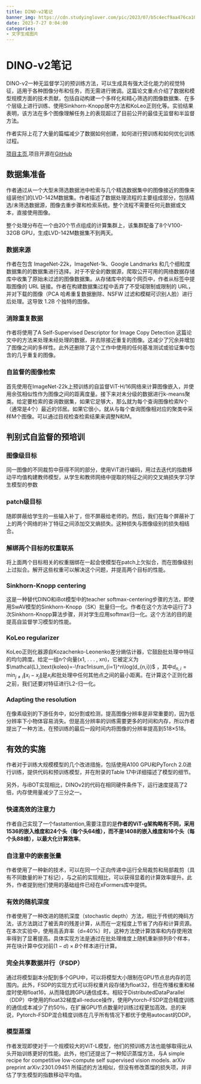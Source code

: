 ```yaml
---
title: DINO-v2笔记
banner_img: https://cdn.studyinglover.com/pic/2023/07/b5c4ecf9aa476ca1073f99b22fe9605e.jpg
date: 2023-7-27 0:04:00
categories:
- 文字生成图片
---
```

# DINO-v2笔记
DINO-v2一种无监督学习的预训练方法，可以生成具有强大泛化能力的视觉特征，适用于各种图像分布和任务，而无需进行微调。这篇论文重点介绍了数据和模型规模方面的技术贡献，包括自动构建一个多样化和精心筛选的图像数据集、在多个层级上进行训练、使用Sinkhorn-Knopp居中方法和KoLeo正则化等。实验结果表明，该方法在多个图像理解任务上的表现超过了目前公开的最佳无监督和半监督方法。

作者实际上花了大量的篇幅减少了数据如何创建，如何进行预训练和如何优化训练过程。

[项目主页](https://dinov2.metademolab.com/),项目开源在[GitHub](https://github.com/facebookresearch/dinov2)

## 数据集准备
作者通过从一个大型未筛选数据池中检索与几个精选数据集中的图像接近的图像来组装他们的LVD-142M数据集。作者描述了数据处理流程的主要组成部分，包括精选/未筛选数据源，图像去重步骤和检索系统。整个流程不需要任何元数据或文本，直接使用图像。

整个处理分布在一个由20个节点组成的计算集群上，该集群配备了8个V100-32GB GPU，生成LVD-142M数据集不到两天。

### 数据来源
作者在包含 ImageNet-22k，ImageNet-1k、Google Landmarks 和几个细粒度数据集的的数据集进行选择。对于不安全的数据源，爬取公开可用的网络数据存储库中收集了原始未过滤的图像数据集。从存储库中的每个网页中，作者从<img>标签中提取图像的 URL 链接。作者在构建数据集过程中丢弃了不受域限制或限制的 URL，并对下载的图像（PCA 哈希重复数据删除、NSFW 过滤和模糊可识别人脸）进行后处理。这导致 1.2B 个独特的图像。

### 消除重复数据
作者将使用了A Self-Supervised Descriptor for Image Copy Detection 这篇论文中的方法来处理未经处理的数据，并去除接近重复的图像。这减少了冗余并增加了图像之间的多样性。此外还删除了这个工作中使用的任何基准测试或验证集中包含的几乎重复的图像。

### 自监督的图像检索
首先使用在ImageNet-22k上预训练的自监督ViT-H/16网络来计算图像嵌入，并使用余弦相似性作为图像之间的距离度量。接下来对未分级的数据进行k-means聚类。给定要检索的查询数据集，如果它足够大，那么就为每个查询图像检索N个（通常是4个）最近的邻居。如果它很小，就从与每个查询图像相对应的聚类中采样M个图像。可以通过目视检查检索结果来调整N和M。

## 判别式自监督的预培训
### 图像级目标
同一图像的不同裁剪中获得不同的部分，使用ViT进行编码，用过去迭代的指数移动平均值构建教师模型，从学生和教师网络中提取的特征之间的交叉熵损失学习学生模型的参数

### patch级目标
随即屏蔽给学生的一些输入补丁，但不屏蔽给老师的。然后，我们在每个屏蔽补丁上的两个网络的补丁特征之间添加交叉熵损失。这种损失与图像级别的损失相结合。

### 解绑两个目标的权重联系
将上面两个目标相关的权重捆绑在一起会使模型在patch上欠拟合，而在图像级别上过拟合。解开这些权重可以解决这个问题，并提高两个目标的性能。

### Sinkhorn-Knopp centering
这是一种替代DINO和iBot模型中的teacher softmax-centering步骤的方法，即使用SwAV模型的Sinkhorn-Knopp（SK）批量归一化。作者在这个方法中运行了3次Sinkhorn-Knopp算法步骤，并对学生应用softmax归一化。这个方法的目的是提高自监督学习模型的性能。

### KoLeo regularizer
KoLeo正则化器源自Kozachenko-Leonenko差分熵估计器，它鼓励批处理中特征的均匀跨度。给定一组n个向量(x1, . . . , xn)，它被定义为$\mathcal{L}_\text{koleo}=-\frac1n\sum_{i=1}^n\log(d_{n,i})$ ，其中$d_{n,i}=\min_{j\neq i}\left\|x_i-x_j\right\|$是$x_i$和批处理中任何其他点之间的最小距离。在计算这个正则化器之前，我们还要对特征进行L2-归一化。

### Adapting the resolution
在像素级别的下游任务中，如分割或检测，提高图像分辨率是非常重要的，因为低分辨率下小物体容易消失。但是高分辨率的训练需要更多的时间和内存，所以作者提出了一种方法，在预训练的最后一段时间内将图像的分辨率提高到518×518。

## 有效的实施
作者对于训练大规模模型的几个改进措施，包括使用A100 GPU和PyTorch 2.0进行训练，提供代码和预训练模型，并在附录的Table 17中详细描述了模型的细节。

另外，与iBOT实现相比，DINOv2的代码在相同硬件条件下，运行速度提高了2倍，内存使用量减少了三分之一。

### 快速高效的注意力
作者自己实现了一个fastattention,需要注意的是**作者的ViT-g架构略有不同，采用1536的嵌入维度和24个头（每个头64维），而不是1408的嵌入维度和16个头（每个头88维），以最大化计算效率**。

### 自注意中的嵌套张量
作者使用了一种新的技术，可以在同一个正向传递中运行全局裁剪和局部裁剪（具有不同数量的补丁标记），与之前的实现相比，可以获得显着的计算效率提升。此外，作者提到他们使用的基础组件已经在xFormers库中提供。

### 有效的随机深度
作者使用了一种改进的随机深度（stochastic depth）方法，相比于传统的掩码方法，该方法跳过了被丢弃的残差计算，从而在一定程度上节省了内存和计算资源。在本次实验中，使用高丢弃率（d=40%）时，这种方法使计算效率和内存使用效率得到了显著提高。具体实现方法是通过在批处理维度上随机重新排列B个样本，并在块计算中仅对前$(1-d)×B$个样本进行计算。

### 完全共享数据并行（FSDP）
通过将模型副本分配到多个GPU中，可以将模型大小限制在GPU节点总内存的范围内。此外，FSDP的实现方式可以将权重片段存储为float32，但在传播权重和梯度时使用float16，从而降低跨GPU通信成本。相较于DistributedDataParallel（DDP）中使用的float32梯度all-reduce操作，使用Pytorch-FSDP混合精度训练的通信成本减少了约50％，在扩展GPU节点数量时训练过程更加高效。总的来说，Pytorch-FSDP混合精度训练在几乎所有情况下都优于使用autocast的DDP。

### 模型蒸馏
作者发现即使对于一个规模较大的ViT-L模型，他们的预训练方法也能够取得比从头开始训练更好的性能。此外，他们还提出了一种知识蒸馏方法，与A simple recipe for competitive low-compute self supervised vision models. arXiv preprint arXiv:2301.09451 所描述的方法相似，但没有修改蒸馏的损失项，并评估了学生模型的指数移动平均值。